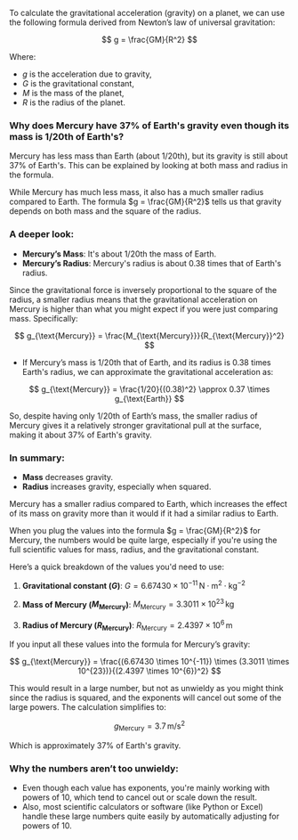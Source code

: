 To calculate the gravitational acceleration (gravity) on a planet, we can use the following formula derived from Newton’s law of universal gravitation:

$$
g = \frac{GM}{R^2}
$$

Where:

* $g$ is the acceleration due to gravity,
* $G$ is the gravitational constant,
* $M$ is the mass of the planet,
* $R$ is the radius of the planet.

### Why does Mercury have 37% of Earth's gravity even though its mass is 1/20th of Earth's?

Mercury has less mass than Earth (about 1/20th), but its gravity is still about 37% of Earth's. This can be explained by looking at both mass and radius in the formula.

While Mercury has much less mass, it also has a much smaller radius compared to Earth. The formula $g = \frac{GM}{R^2}$ tells us that gravity depends on both mass and the square of the radius.

### A deeper look:

* **Mercury’s Mass**: It's about 1/20th the mass of Earth.
* **Mercury’s Radius**: Mercury's radius is about 0.38 times that of Earth's radius.

Since the gravitational force is inversely proportional to the square of the radius, a smaller radius means that the gravitational acceleration on Mercury is higher than what you might expect if you were just comparing mass. Specifically:

$$
g_{\text{Mercury}} = \frac{M_{\text{Mercury}}}{R_{\text{Mercury}}^2}
$$

* If Mercury’s mass is 1/20th that of Earth, and its radius is 0.38 times Earth's radius, we can approximate the gravitational acceleration as:

$$
g_{\text{Mercury}} = \frac{1/20}{(0.38)^2} \approx 0.37 \times g_{\text{Earth}}
$$

So, despite having only 1/20th of Earth’s mass, the smaller radius of Mercury gives it a relatively stronger gravitational pull at the surface, making it about 37% of Earth's gravity.

### In summary:

* **Mass** decreases gravity.
* **Radius** increases gravity, especially when squared.

Mercury has a smaller radius compared to Earth, which increases the effect of its mass on gravity more than it would if it had a similar radius to Earth.

When you plug the values into the formula $g = \frac{GM}{R^2}$ for Mercury, the numbers would be quite large, especially if you're using the full scientific values for mass, radius, and the gravitational constant.

Here’s a quick breakdown of the values you'd need to use:

1. **Gravitational constant ($G$)**:
   $G = 6.67430 \times 10^{-11} \, \text{N} \cdot \text{m}^2 \cdot \text{kg}^{-2}$

2. **Mass of Mercury ($M_{\text{Mercury}}$)**:
   $M_{\text{Mercury}} = 3.3011 \times 10^{23} \, \text{kg}$

3. **Radius of Mercury ($R_{\text{Mercury}}$)**:
   $R_{\text{Mercury}} = 2.4397 \times 10^{6} \, \text{m}$

If you input all these values into the formula for Mercury’s gravity:

$$
g_{\text{Mercury}} = \frac{(6.67430 \times 10^{-11}) \times (3.3011 \times 10^{23})}{(2.4397 \times 10^{6})^2}
$$

This would result in a large number, but not as unwieldy as you might think since the radius is squared, and the exponents will cancel out some of the large powers. The calculation simplifies to:

$$
g_{\text{Mercury}} = 3.7 \, \text{m/s}^2
$$

Which is approximately 37% of Earth's gravity.

### Why the numbers aren’t too unwieldy:

* Even though each value has exponents, you're mainly working with powers of 10, which tend to cancel out or scale down the result.
* Also, most scientific calculators or software (like Python or Excel) handle these large numbers quite easily by automatically adjusting for powers of 10.